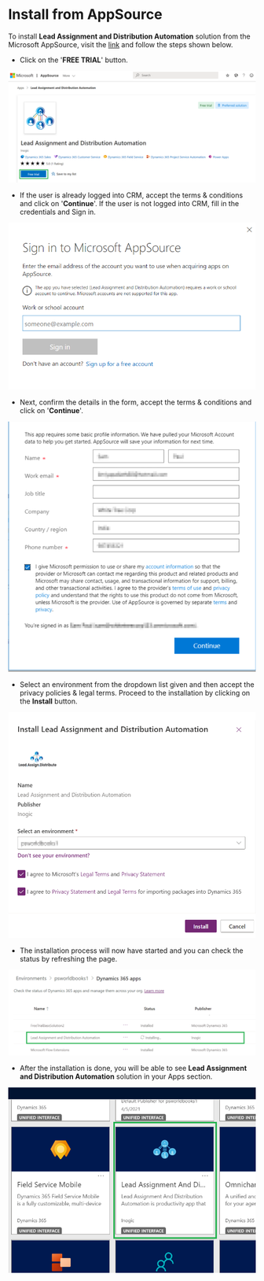 # Install from AppSource

To install **Lead Assignment and Distribution Automation** solution from the Microsoft AppSource, visit the [link](https://appsource.microsoft.com/en-gb/product/dynamics-365/inogic.lead-assignment-distribution-automation?tab=Overview) and follow the steps shown below.&#x20;

* Click on the '**FREE TRIAL**' button.

![](../../.gitbook/assets/A1.png)

*   If the user is already logged into CRM, accept the terms & conditions and click on '**Continue**'. If the user is not logged into CRM, fill in the credentials and Sign in.



![](../../.gitbook/assets/A2.png)

* Next, confirm the details in the form, accept the terms & conditions and click on '**Continue**'.

![](../../.gitbook/assets/A3.png)

* Select an environment from the dropdown list given and then accept the privacy policies & legal terms. Proceed to the installation by clicking on the **Install** button.

![](../../.gitbook/assets/A4.png)

* The installation process will now have started and you can check the status by refreshing the page.

![](../../.gitbook/assets/A5.png)

* After the installation is done, you will be able to see **Lead Assignment and Distribution Automation** solution in your Apps section.

![](../../.gitbook/assets/A6.png)

